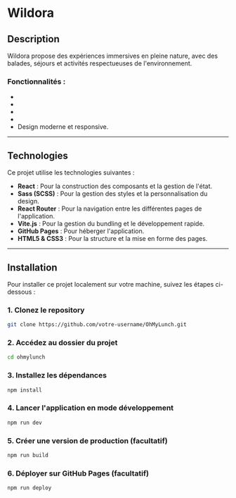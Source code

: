 # Wildora

## Description

Wildora propose des expériences immersives en pleine nature, avec des balades, séjours et activités respectueuses de l'environnement.

### Fonctionnalités :
- 
- 
- 
- 
- Design moderne et responsive.

---

## Technologies

Ce projet utilise les technologies suivantes :

- **React** : Pour la construction des composants et la gestion de l'état.
- **Sass (SCSS)** : Pour la gestion des styles et la personnalisation du design.
- **React Router** : Pour la navigation entre les différentes pages de l'application.
- **Vite.js** : Pour la gestion du bundling et le développement rapide.
- **GitHub Pages** : Pour héberger l'application.
- **HTML5 & CSS3** : Pour la structure et la mise en forme des pages.

---

## Installation

Pour installer ce projet localement sur votre machine, suivez les étapes ci-dessous :

### 1. Clonez le repository

```bash
git clone https://github.com/votre-username/OhMyLunch.git
```

### 2. Accédez au dossier du projet

```bash
cd ohmylunch
```

### 3. Installez les dépendances

```bash
npm install
```

### 4. Lancer l'application en mode développement

```bash
npm run dev
```

### 5. Créer une version de production (facultatif)

```bash
npm run build
```

### 6.  Déployer sur GitHub Pages (facultatif)

```bash
npm run deploy
```